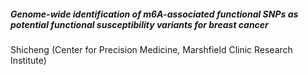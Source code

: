 ##### Genome-wide identification of m6A-associated functional SNPs as potential functional susceptibility variants for breast cancer
Shicheng (Center for Precision Medicine, Marshfield Clinic Research Institute)
